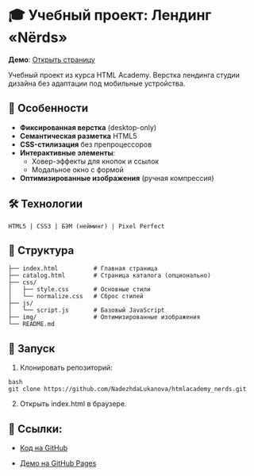 # 🎓 Учебный проект: Лендинг «Nёrds» 

**Демо**: [Открыть страницу](https://nadezhdalukanova.github.io/htmlacademy_nerds/)

Учебный проект из курса HTML Academy. Верстка лендинга студии дизайна без адаптации под мобильные устройства.

## 📌 Особенности
- **Фиксированная верстка** (desktop-only)
- **Семантическая разметка** HTML5
- **CSS-стилизация** без препроцессоров
- **Интерактивные элементы**:
  - Ховер-эффекты для кнопок и ссылок
  - Модальное окно с формой
- **Оптимизированные изображения** (ручная компрессия)

## 🛠 Технологии
```plaintext
HTML5 | CSS3 | БЭМ (нейминг) | Pixel Perfect
```

## 📂 Структура

```htmlacademy_nerds/
├── index.html          # Главная страница
├── catalog.html        # Страница каталога (опционально)
├── css/
│   ├── style.css       # Основные стили
│   └── normalize.css   # Сброс стилей
├── js/
│   └── script.js       # Базовый JavaScript
├── img/                # Оптимизированные изображения
└── README.md
```

## 🚀 Запуск
1. Клонировать репозиторий:
```
bash
git clone https://github.com/NadezhdaLukanova/htmlacademy_nerds.git
```
2. Открыть index.html в браузере.

## 🔗 Ссылки:

- [Код на GitHub](https://github.com/NadezhdaLukanova/htmlacademy_nerds)

- [Демо на GitHub Pages](https://nadezhdalukanova.github.io/htmlacademy_nerds/)
